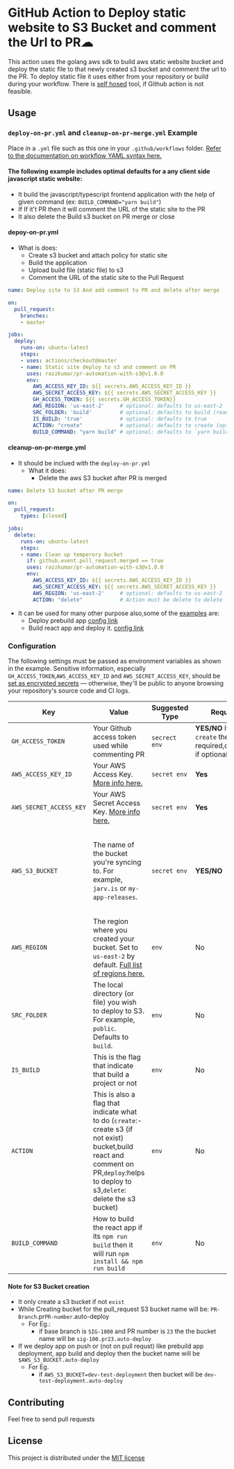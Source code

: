 # GitHub Action to Deploy static website to S3 Bucket and comment the Url to PR☁

This action uses the golang aws sdk to build aws static website bucket and
deploy the static file to that newly created s3 bucket and comment the url to
the PR. To deploy static file it uses either from your repository or build
during your workflow. There is [self
hosed](https://github.com/razzkumar/frontend-PR-automation) tool, if Github
action is not feasible.


## Usage

### `deploy-on-pr.yml` and `cleanup-on-pr-merge.yml` Example

Place in a `.yml` file such as this one in your `.github/workflows` folder. [Refer to the documentation on workflow YAML syntax here.](https://help.github.com/en/articles/workflow-syntax-for-github-actions)
#### The following example includes optimal defaults for a any client side javascript static website:

- It build the javascript/typescript frontend application with the help of given
  command (ex: `BUILD_COMMAND="yarn build"`)
- If If it't PR then it will comment the URL of the static site to the PR
- It also delete the Build s3 bucket on PR merge or close


#### depoy-on-pr.yml
  - What is does:
    - Create s3 bucket and attach policy for static site
    - Build the application
    - Upload build file (static file) to s3
    - Comment the URL of the static site to the Pull Request

```yaml
name: Deploy site to S3 And add comment to PR and delete after merge

on:
  pull_request:
    branches:
    - master

jobs:
  deploy:
    runs-on: ubuntu-latest
    steps:
    - uses: actions/checkout@master
    - name: Static site deploy to s3 and comment on PR
      uses: razzkumar/pr-automation-with-s3@v1.0.0
      env:
        AWS_ACCESS_KEY_ID: ${{ secrets.AWS_ACCESS_KEY_ID }}
        AWS_SECRET_ACCESS_KEY: ${{ secrets.AWS_SECRET_ACCESS_KEY }}
        GH_ACCESS_TOKEN: ${{ secrets.GH_ACCESS_TOKEN}}
        AWS_REGION: 'us-east-2'     # optional: defaults to us-east-2
        SRC_FOLDER: 'build'         # optional: defaults to build (react app)
        IS_BUILD: 'true'            # optional: defaults to true
        ACTION: "create"            # optional: defaults to create (option:create,delete and deploy)
        BUILD_COMMAND: "yarn build" # optional: defaults to `yarn build`
```


#### cleanup-on-pr-merge.yml
  - It should be inclued with the `deploy-on-pr.yml`
    - What it does:
      - Delete the aws S3 bucket after PR is merged

```yaml
name: Delete S3 bucket after PR merge

on:
  pull_request:
    types: [closed]

jobs:
  delete:
    runs-on: ubuntu-latest
    steps:
    - name: Clean up temperory bucket
      if: github.event.pull_request.merged == true
      uses: razzkumar/pr-automation-with-s3@v1.0.0
      env:
        AWS_ACCESS_KEY_ID: ${{ secrets.AWS_ACCESS_KEY_ID }}
        AWS_SECRET_ACCESS_KEY: ${{ secrets.AWS_SECRET_ACCESS_KEY }}
        AWS_REGION: 'us-east-2'     # optional: defaults to us-east-2
        ACTION: "delete"            # Action must be delete to delete

```

- It can be used for many other purpose also,some of the [examples](https://github.com/razzkumar/pr-automation-with-s3/blob/master/examples/deploy-pre-build-site.yml) are:
  - Deploy prebuild app [config link](https://github.com/razzkumar/pr-automation-with-s3/blob/master/examples)
  - Build react app and deploy it. [config link](https://github.com/razzkumar/pr-automation-with-s3/blob/master/examples/build-and-deploy-react-app.yml)

### Configuration

The following settings must be passed as environment variables as shown in the example. Sensitive information, especially `GH_ACCESS_TOKEN`,`AWS_ACCESS_KEY_ID` and `AWS_SECRET_ACCESS_KEY`, should be [set as encrypted secrets](https://help.github.com/en/articles/virtual-environments-for-github-actions#creating-and-using-secrets-encrypted-variables) — otherwise, they'll be public to anyone browsing your repository's source code and CI logs.

| Key | Value | Suggested Type | Required | Default |
| ------------- | ------------- | ------------- | ------------- | ------------- |
| `GH_ACCESS_TOKEN` | Your Github access token used while commenting PR | `secrect env` | **YES/NO** If `ACTION: create` then it's required,otherwise if optional | NA  |
| `AWS_ACCESS_KEY_ID` | Your AWS Access Key. [More info here.](https://docs.aws.amazon.com/general/latest/gr/managing-aws-access-keys.html) | `secret env` | **Yes** | N/A |
| `AWS_SECRET_ACCESS_KEY` | Your AWS Secret Access Key. [More info here.](https://docs.aws.amazon.com/general/latest/gr/managing-aws-access-keys.html) | `secret env` | **Yes** | N/A |
| `AWS_S3_BUCKET` | The name of the bucket you're syncing to. For example, `jarv.is` or `my-app-releases`. | `secret env` | **YES/NO** | - If running on PR it will genereat by tool `PR-Branch`.pr`PR-number`.auto-deploy - In the case of depoyment it required |
| `AWS_REGION` | The region where you created your bucket. Set to `us-east-2` by default. [Full list of regions here.](https://docs.aws.amazon.com/AWSEC2/latest/UserGuide/using-regions-availability-zones.html#concepts-available-regions) | `env` | No | `us-east-2` |
| `SRC_FOLDER` | The local directory (or file) you wish to deploy to S3. For example, `public`. Defaults to `build`. | `env` | No | `build` (based on react app) |
| `IS_BUILD` | This is the flag that indicate that build a project or not | `env` | No | `true` (It will run `yarn && yarn build` by default) |
| `ACTION` | This is also a flag that indicate what to do (`create`:-create s3 (if not exist) bucket,build react and comment on PR,`deploy`:helps to deploy to s3,`delete`: delete the s3 bucket) | `env` | No | `create` (It will create s3 (if not exist),built the app, deploy to s3 and comment URL to PR`) |
| `BUILD_COMMAND` | How to build the react app if its `npm run build` then it will run `npm install && npm run build` | `env` | No | `yarn build` (It will run `yarn && yarn build` by default) |


#### Note for S3 Bucket creation
 - It only create a s3 bucket if not `exist`
 - While Creating bucket for the pull_request S3 bucket name will be: `PR-Branch`.pr`PR-number`.auto-deploy
    - For Eg.:
      - if  base branch is `SIG-1000` and PR number is `23` the the bucket name will be `sig-100.pr23.auto-deploy`
 - If we deploy app on push or (not on pull requst) like prebuild app deployment, app build and deploy then the bucket name will be `$AWS_S3_BUCKET.auto-deploy`
    - For Eg.
      - if `AWS_S3_BUCKET=dev-test-deployment` then bucket will be `dev-test-deployment.auto-deploy`

## Contributing
  Feel free to send pull requests

## License
This project is distributed under the [MIT license](LICENSE.md)
